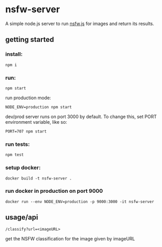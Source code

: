 # nsfw-server
A simple node.js server to run [nsfw.js](https://nsfwjs.com/) for images and return its results.

## getting started
### install:
`npm i`

### run:
`npm start`

run production mode:

`NODE_ENV=production npm start`

dev/prod server runs on port 3000 by default. To change this, set PORT environment variable, like so:

`PORT=707 npm start`

### run tests:
`npm test`

### setup docker:

`docker build -t nsfw-server .`

### run docker in production on port 9000
`docker run --env NODE_ENV=production -p 9000:3000 -it nsfw-server`

## usage/api

`/classify?url=<imageURL>`

get the NSFW classification for the image given by imageURL 
